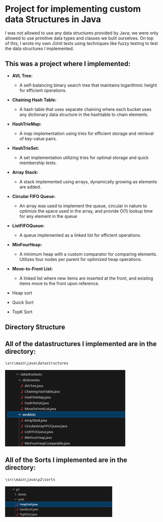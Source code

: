# Project for implementing custom data Structures in Java
I was not allowed to use any data structures provided by Java; we were only allowed to use primitive data types and classes we built ourselves. On top of this, I wrote my own JUnit tests using techniques like fuzzy testing to test the data structures I implemented.

## This was a project where I implemented:

- **AVL Tree:**
  - A self-balancing binary search tree that maintains logarithmic height for efficient operations.

- **Chaining Hash Table:**
  - A hash table that uses separate chaining where each bucket uses any dictionary data structure in the hashtable to chain elements.

- **HashTrieMap:**
  - A map implementation using tries for efficient storage and retrieval of key-value pairs.

- **HashTrieSet:**
  - A set implementation utilizing tries for optimal storage and quick membership tests.

- **Array Stack:**
  - A stack implemented using arrays, dynamically growing as elements are added.

- **Circular FIFO Queue:**
  - An array was used to implement the queue, circular in nature to optimize the space used in the array, and provide O(1) lookup time for any element in the queue

- **ListFIFOQueue:**
  - A queue implemented as a linked list for efficient operations.

- **MinFourHeap:**
  - A minimum heap with a custom comparator for comparing elements. Utilizes four nodes per parent for optimized heap operations.

- **Move-to-Front List:**
  - A linked list where new items are inserted at the front, and existing items move to the front upon reference.
- Heap sort
- Quick Sort
- TopK Sort


## Directory Structure

## All of the datastructures I implemented are in the directory: 
```bash
\src\main\java\datastructures
```


<p float="left">
  <img src="files.png?raw=true" height="250">
</p>

## All of the Sorts I implemented are in the directory: 
```bash
\src\main\java\p2\sorts
```
<p float="left">
  <img src="files2.png?raw=true" height="100">
</p>


